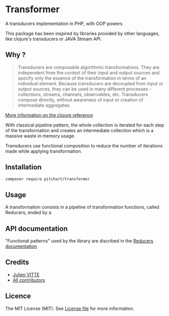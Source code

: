 # Transformer

A transducers implementation in PHP, with OOP powers

This package has been inspired by libraries provided by other languages, like clojure's transducers or JAVA Stream API. 

## Why ?

> Transducers are composable algorithmic transformations. They are independent from the context of their input and output sources and specify only the essence of the transformation in terms of an individual element. Because transducers are decoupled from input or output sources, they can be used in many different processes - collections, streams, channels, observables, etc. Transducers compose directly, without awareness of input or creation of intermediate aggregates.

[More information on the clojure reference](https://clojure.org/reference/transducers)

With classical pipeline pattern, the whole collection is iterated for each step of the transformation and creates an intermediate collection which is a massive waste in memory usage.

Transducers use functional composition to reduce the number of iterations made while applying transformation.

## Installation

```bash
composer require pitchart/transformer
```

## Usage

A transformation consists in a pipeline of transformation functions, called Reducers, ended by a 


## API documentation

"Functional patterns" used by the library are discribed in the [Reducers documentation](docs/Reducers.md)

## Credits

- [Julien VITTE](https://github.com/pitchart)
- [All contributors](../../contributors)

## Licence

The MIT License (MIT). See [License file](LICENCE.md) for more information.